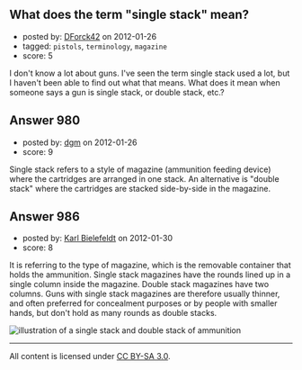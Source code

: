 ## What does the term "single stack" mean?

- posted by: [DForck42](https://stackexchange.com/users/-1/124-dforck42) on 2012-01-26
- tagged: `pistols`, `terminology`, `magazine`
- score: 5

I don't know a lot about guns. I've seen the term single stack used a lot, but I haven't been able to find out what that means.  What does it mean when someone says a gun is single stack, or double stack, etc.?


## Answer 980

- posted by: [dgm](https://stackexchange.com/users/-1/78-dgm) on 2012-01-26
- score: 9

Single stack refers to a style of magazine (ammunition feeding device) where the cartridges are arranged in one stack. An alternative is "double stack" where the cartridges are stacked side-by-side in the magazine.


## Answer 986

- posted by: [Karl Bielefeldt](https://stackexchange.com/users/-1/288-karl-bielefeldt) on 2012-01-30
- score: 8

<p>It is referring to the type of magazine, which is the removable container that holds the ammunition.  Single stack magazines have the rounds lined up in a single column inside the magazine.  Double stack magazines have two columns.  Guns with single stack magazines are therefore usually thinner, and often preferred for concealment purposes or by people with smaller hands, but don't hold as many rounds as double stacks.</p>

<p><img src="http://i.stack.imgur.com/NJCK5.png" alt="illustration of a single stack and double stack of ammunition"></p>




---

All content is licensed under [CC BY-SA 3.0](https://creativecommons.org/licenses/by-sa/3.0/).

